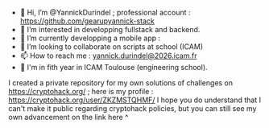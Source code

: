 - 👋 Hi, I’m @YannickDurindel ; professional account : https://github.com/gearupyannick-stack
- 👀 I’m interested in developping fullstack and backend.
- 🌱 I’m currently developping a mobile app : 
- 💞️ I’m looking to collaborate on scripts at school (ICAM)
- 📫 How to reach me : yannick.durindel@2026.icam.fr
- 🌱 I'm in fith year in ICAM Toulouse (engineering school).

I created a private repository for my own solutions of challenges on https://cryptohack.org/ ; here is my profile : https://cryptohack.org/user/ZKZMSTQHMF/
I hope you do understand that I can't make it public regarding cryptohack policies, but you can still see my own advancement on the link here  ^ 
